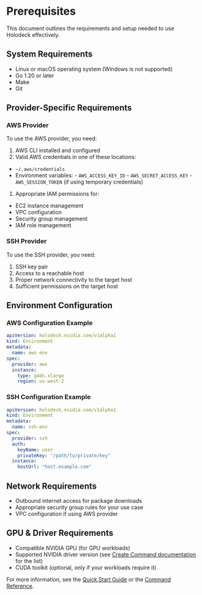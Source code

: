 # Prerequisites

This document outlines the requirements and setup needed to use Holodeck
effectively.

## System Requirements

- Linux or macOS operating system (Windows is not supported)
- Go 1.20 or later
- Make
- Git

## Provider-Specific Requirements

### AWS Provider

To use the AWS provider, you need:

1. AWS CLI installed and configured
1. Valid AWS credentials in one of these locations:
  - `~/.aws/credentials`
  - Environment variables:
        - `AWS_ACCESS_KEY_ID`
        - `AWS_SECRET_ACCESS_KEY`
        - `AWS_SESSION_TOKEN` (if using temporary credentials)

1. Appropriate IAM permissions for:
  - EC2 instance management
  - VPC configuration
  - Security group management
  - IAM role management

### SSH Provider

To use the SSH provider, you need:

1. SSH key pair
1. Access to a reachable host
1. Proper network connectivity to the target host
1. Sufficient permissions on the target host

## Environment Configuration

### AWS Configuration Example

```yaml
apiVersion: holodeck.nvidia.com/v1alpha1
kind: Environment
metadata:
  name: aws-env
spec:
  provider: aws
  instance:
    type: g4dn.xlarge
    region: us-west-2
```

### SSH Configuration Example

```yaml
apiVersion: holodeck.nvidia.com/v1alpha1
kind: Environment
metadata:
  name: ssh-env
spec:
  provider: ssh
  auth:
    keyName: user
    privateKey: "/path/to/private/key"
  instance:
    hostUrl: "host.example.com"
```

## Network Requirements

- Outbound internet access for package downloads
- Appropriate security group rules for your use case
- VPC configuration if using AWS provider

## GPU & Driver Requirements

- Compatible NVIDIA GPU (for GPU workloads)
- Supported NVIDIA driver version
  (see [Create Command documentation](../commands/create.md#supported-nvidia-driver-versions)
  for the list)
- CUDA toolkit (optional, only if your workloads require it)

For more information, see the [Quick Start Guide](quick-start.md)
or the [Command Reference](commands/).
